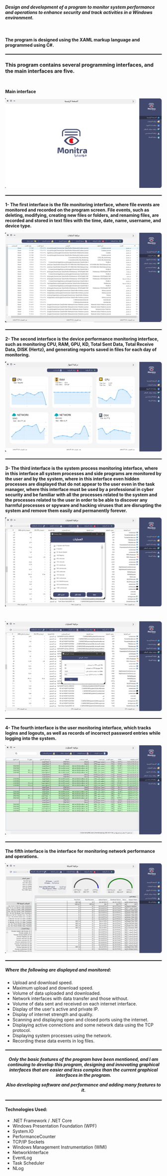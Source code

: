 <style>
    .custom-hr {
        border: 0;
        height: 2px;
        background-color: #000;
        margin: 20px 0;
    }
</style>

<h5>Design and development of a program to monitor system performance and operations to enhance security and track activities in a Windows environment.</h5>
<br>

<p><b>The program is designed using the XAML markup language and programmed using C#.</b></p>
<hr class="custom-hr">

<h3>This program contains several programming interfaces, and the main interfaces are five.</h3>
<br>

<p><b>Main interface</b></p>

<p align="center">
  <img src="1.png" alt="Main interface">
</p>
<hr class="custom-hr">

<p><b>1- The first interface is the file monitoring interface, where file events are monitored and recorded on the program screen. File events, such as deleting, modifying, creating new files or folders, and renaming files, are recorded and stored in text files with the time, date, name, username, and device type.</b></p>


<p align="center">
  <img src="2.png" alt="Main interface">
</p>

<hr class="custom-hr">

<p><b>2- The second interface is the device performance monitoring interface, such as monitoring CPU, RAM, GPU, KD, Total Sent Data, Total Receive Data, DISK (Hertz), and generating reports saved in files for each day of monitoring.</b></p>


<p align="center">
  <img src="3.png" alt="Main interface">
</p>

<hr class="custom-hr">

<p><b>3- The third interface is the system process monitoring interface, where in this interface all system processes and side programs are monitored by the user and by the system, where in this interface even hidden processes are displayed that do not appear to the user even in the task manager, where this interface must be used by a professional in cyber security and be familiar with all the processes related to the system and the processes related to the user in order to be able to discover any harmful processes or spyware and hacking viruses that are disrupting the system and remove them easily and permanently forever.</b></p>


<p align="center">
  <img src="4.png" alt="Main interface">
</p>

<br>

<p align="center">
  <img src="5.png" alt="Main interface">
</p>

<hr class="custom-hr">

<p><b>4- The fourth interface is the user monitoring interface, which tracks logins and logouts, as well as records of incorrect password entries while logging into the system.</b></p>


<p align="center">
  <img src="6.png" alt="Main interface">
</p>

<hr class="custom-hr">

<p><b>The fifth interface is the interface for monitoring network performance and operations.</b></p>

<p align="center">
  <img src="7.png" alt="Main interface">
</p>

<hr class="custom-hr">

<h5>Where the following are displayed and monitored:</h5>

<ul>
  <li>Upload and download speed.</li>
  <li>Maximum upload and download speed.</li>
  <li>Volume of data uploaded and downloaded.</li>
  <li>Network interfaces with data transfer and those without.</li>
  <li>Volume of data sent and received on each internet interface.</li>
  <li>Display of the user's active and private IP.</li>
  <li>Display of internet strength and quality.</li>
  <li>Scanning and displaying open and closed ports using the internet.</li>
  <li>Displaying active connections and some network data using the TCP protocol.</li>
  <li>Displaying system processes using the network.</li>
  <li>Recording these data events in log files.</li>
</ul>

<hr class="custom-hr">

<h5 align="center">Only the basic features of the program have been mentioned, and I am continuing to develop this program, designing and innovating graphical interfaces that are easier and less complex than the current graphical interfaces in the program.<br>
  <p>Also developing software and performance and adding many features to it.</p>
</h5>

<hr class="custom-hr">

<h4>Technologies Used:</h4>
<ul>
  <li>.NET Framework / .NET Core</li>
  <li>Windows Presentation Foundation (WPF)</li>
  <li>System.IO</li>
  <li>PerformanceCounter</li>
  <li>TCP/IP Sockets</li>
  <li>Windows Management Instrumentation (WMI)</li>
  <li>NetworkInterface</li>
  <li>EventLog</li>
  <li>Task Scheduler</li>
  <li>NLog</li>
</ul>
